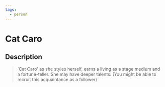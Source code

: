 ```yaml
---
tags:
  - person
---
```


# Cat Caro

## Description

> 'Cat Caro' as she styles herself, earns a living as a stage medium and a fortune-teller. She may have deeper talents. 
> (You might be able to recruit this acquaintance as a follower)